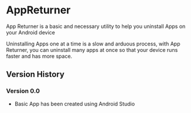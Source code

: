 # AppReturner
App Returner is a basic and necessary utility to help you uninstall Apps on your Android device

Uninstalling Apps one at a time is a slow and arduous process, with App Returner, you can uninstall many apps at once so that your device runs faster and has more space.

## Version History
### Version 0.0
* Basic App has been created using Android Studio
